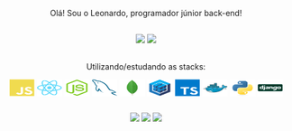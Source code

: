 <p align="center">Olá! Sou o Leonardo, programador júnior back-end!</p>

##

<div align="center">
  <img height="180em" src="https://github-readme-stats.vercel.app/api?username=leonardomunsa&show_icons=true&theme=dracula&include_all_commits=true&count_private=true"/>
  <img height="180em" src="https://github-readme-stats.vercel.app/api/top-langs/?username=leonardomunsa&layout=compact&langs_count=7&theme=dracula"/>
</div>
  
##
 
<div align="center">
  <p>Utilizando/estudando as stacks:</p>
  <div style="display: inline_block">
    <img align="center" alt="Leo-Js" height="30" width="45" src="https://raw.githubusercontent.com/devicons/devicon/master/icons/javascript/javascript-plain.svg">
    <img align="center" alt="Leo-React" height="30" width="45" src="https://raw.githubusercontent.com/devicons/devicon/master/icons/react/react-original.svg">
    <img align="center" alt="Leo-Node" height="30" width="45" src="https://raw.githubusercontent.com/devicons/devicon/master/icons/nodejs/nodejs-original.svg">
    <img align="center" alt="Leo-MySQL" height="30" width="45" src="https://raw.githubusercontent.com/devicons/devicon/master/icons/mysql/mysql-original.svg">
    <img align="center" alt="Leo-Mongo" height="30" width="45" src="https://raw.githubusercontent.com/devicons/devicon/master/icons/mongodb/mongodb-original.svg">
    <img align="center" alt="Leo-Sequelize" height="30" width="45" src="https://raw.githubusercontent.com/devicons/devicon/master/icons/sequelize/sequelize-original.svg">
    <img align="center" alt="Leo-Typescript" height="30" width="45" src="https://raw.githubusercontent.com/devicons/devicon/master/icons/typescript/typescript-original.svg">
    <img align="center" alt="Leo-Docker" height="30" width="45" src="https://raw.githubusercontent.com/devicons/devicon/master/icons/docker/docker-original.svg">
    <img align="center" alt="Leo-Python" height="30" width="45" src="https://raw.githubusercontent.com/devicons/devicon/master/icons/python/python-original.svg">
    <img align="center" alt="Leo-Django" height="30" width="45" src="https://raw.githubusercontent.com/devicons/devicon/master/icons/django/django-original.svg">
  </div>
</div>
  
##

<div align="center">
   <a href="https://www.linkedin.com/in/leonardo-mc/" target="_blank"><img src="https://img.shields.io/badge/-LinkedIn-%230077B5?style=for-the-badge&logo=linkedin&logoColor=white" target="_blank"></a>
   <a href="https://stackoverflow.com/users/16338009/leonardo" target="_blank"><img src="https://img.shields.io/badge/Stack_Overflow-FE7A16?style=for-the-badge&logo=stack-overflow&logoColor=white" target="_blank"></a>
  <a href="https://www.codewars.com/users/leonardomunsa" target="_blank"><img src="https://img.shields.io/badge/Codewars-B1361E?style=for-the-badge&logo=Codewars&logoColor=white" target="_blank"></a>
</div>
